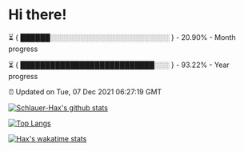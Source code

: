 # Hi there!

⏳ { ██████░░░░░░░░░░░░░░░░░░░░░░░░ } - 20.90% - Month progress

⏳ { ███████████████████████████░░░ } - 93.22% - Year progress

⏰ Updated on Tue, 07 Dec 2021 06:27:19 GMT


[![Schlauer-Hax's github stats](https://github-readme-stats.vercel.app/api?username=Schlauer-Hax&show_icons=true&theme=dark&count_private=true)](https://github.com/Schlauer-Hax)


[![Top Langs](https://github-readme-stats.vercel.app/api/top-langs/?username=Schlauer-Hax&layout=compact&theme=dark)](https://github.com/Schlauer-Hax?tab=repositories)


[![Hax's wakatime stats](https://github-readme-stats.vercel.app/api/wakatime?username=Hax&theme=dark)](https://wakatime.com/@Hax)

